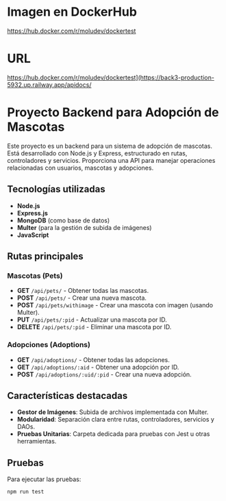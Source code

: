 #  Imagen en DockerHub
https://hub.docker.com/r/moludev/dockertest

#  URL  
https://hub.docker.com/r/moludev/dockertest](https://back3-production-5932.up.railway.app/apidocs/

# Proyecto Backend para Adopción de Mascotas

Este proyecto es un backend para un sistema de adopción de mascotas. Está desarrollado con Node.js y Express, estructurado en rutas, controladores y servicios. Proporciona una API para manejar operaciones relacionadas con usuarios, mascotas y adopciones.

## Tecnologías utilizadas

- **Node.js**
- **Express.js**
- **MongoDB** (como base de datos)
- **Multer** (para la gestión de subida de imágenes)
- **JavaScript**

## Rutas principales

### Mascotas (Pets)

- **GET** `/api/pets/` - Obtener todas las mascotas.
- **POST** `/api/pets/` - Crear una nueva mascota.
- **POST** `/api/pets/withimage` - Crear una mascota con imagen (usando Multer).
- **PUT** `/api/pets/:pid` - Actualizar una mascota por ID.
- **DELETE** `/api/pets/:pid` - Eliminar una mascota por ID.

### Adopciones (Adoptions)

- **GET** `/api/adoptions/` - Obtener todas las adopciones.
- **GET** `/api/adoptions/:aid` - Obtener una adopción por ID.
- **POST** `/api/adoptions/:uid/:pid` - Crear una nueva adopción.

## Características destacadas

- **Gestor de Imágenes**: Subida de archivos implementada con Multer.
- **Modularidad**: Separación clara entre rutas, controladores, servicios y DAOs.
- **Pruebas Unitarias**: Carpeta dedicada para pruebas con Jest u otras herramientas.

## Pruebas

Para ejecutar las pruebas:

```bash
npm run test
```


